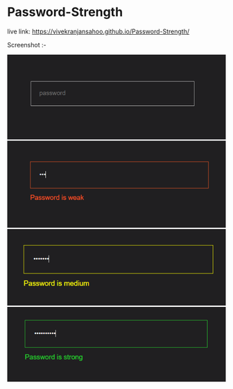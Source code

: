 # Password-Strength

live link: https://vivekranjansahoo.github.io/Password-Strength/

Screenshot :-

![vivek](images/1.PNG)
![vivek](images/2.PNG)
![vivek](images/3.PNG)
![vivek](images/4.PNG)



